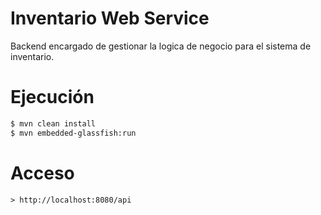 # Inventario Web Service
Backend encargado de gestionar la logica de negocio para el sistema de inventario.

# Ejecución

  ```sh
$ mvn clean install
$ mvn embedded-glassfish:run
```

# Acceso

  ```html
> http://localhost:8080/api
```
